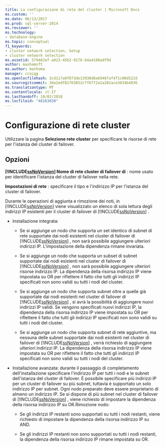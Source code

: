 ```yaml
---
title: La configurazione di rete del cluster | Microsoft Docs
ms.custom: ''
ms.date: 06/13/2017
ms.prod: sql-server-2014
ms.reviewer: ''
ms.technology:
- database-engine
ms.topic: conceptual
f1_keywords:
- cluster network selection, Setup
- cluster network selection
ms.assetid: 579482ef-a023-45b2-9176-b4a4188adf9d
author: mashamsft
ms.author: mathoma
manager: craigg
ms.openlocfilehash: 3cd117a9f873de13938d8a6946faf4f1c00d522d
ms.sourcegitcommit: 3da2edf82763852cff6772a1a282ace3034b4936
ms.translationtype: MT
ms.contentlocale: it-IT
ms.lasthandoff: 10/02/2018
ms.locfileid: "48163030"
---
```

# <a name="cluster-network-configuration"></a>Configurazione di rete cluster
  Utilizzare la pagina **Selezione rete cluster** per specificare le risorse di rete per l'istanza del cluster di failover.  
  
## <a name="options"></a>Opzioni  
 **[!INCLUDE[ssNoVersion](../../includes/ssnoversion-md.md)] Nome di rete cluster di failover di** : nome usato per identificare l'istanza del cluster di failover nella rete.  
  
 **Impostazioni di rete** : specificare il tipo e l'indirizzo IP per l'istanza del cluster di failover.  
  
 Durante le operazioni di aggiunta e rimozione dei noti, in [!INCLUDE[ssNoVersion](../../includes/ssnoversion-md.md)] viene visualizzato un elenco di sola lettura degli indirizzi IP esistenti per il cluster di failover di [!INCLUDE[ssNoVersion](../../includes/ssnoversion-md.md)] .  
  
-   Installazione integrata:  
  
    -   Se si aggiunge un nodo che supporta un set identico di subnet di rete supportate dai nodi esistenti nel cluster di failover di [!INCLUDE[ssNoVersion](../../includes/ssnoversion-md.md)] , non sarà possibile aggiungere ulteriori indirizzi IP. L'impostazione della dipendenza rimane invariata.  
  
    -   Se si aggiunge un nodo che supporta un subset di subnet supportate dai nodi esistenti nel cluster di failover di [!INCLUDE[ssNoVersion](../../includes/ssnoversion-md.md)] , non sarà possibile aggiungere ulteriori risorse indirizzo IP. La dipendenza della risorsa indirizzo IP viene impostata su OR per riflettere il fatto che tutti gli indirizzi IP specificati non sono validi su tutti i nodi del cluster.  
  
    -   Se si aggiunge un nodo che supporta subnet oltre a quelle già supportate dai nodi esistenti nel cluster di failover di [!INCLUDE[ssNoVersion](../../includes/ssnoversion-md.md)] , si avrà la possibilità di aggiungere nuovi indirizzi IP validi. Se vengono specificati nuovi indirizzi IP, la dipendenza della risorsa indirizzo IP viene impostata su OR per riflettere il fatto che tutti gli indirizzi IP specificati non sono validi su tutti i nodi del cluster.  
  
    -   Se si aggiunge un nodo che supporta subnet di rete aggiuntive, ma nessuna delle subnet supportate dai nodi esistenti nel cluster di failover di [!INCLUDE[ssNoVersion](../../includes/ssnoversion-md.md)] , verrà richiesto di aggiungere ulteriori indirizzi IP. La dipendenza della risorsa indirizzo IP viene impostata su OR per riflettere il fatto che tutti gli indirizzi IP specificati non sono validi su tutti i nodi del cluster.  
  
-   Installazione avanzata: durante il passaggio di completamento dell'installazione specificare l'indirizzo IP per tutti i nodi e le subnet dell'istanza del cluster di failover. È possibile specificare più indirizzi IP per un cluster di failover su più subnet, tuttavia è supportato un solo indirizzo IP per subnet. Ogni nodo preparato deve essere proprietario di almeno un indirizzo IP. Se si dispone di più subnet nel cluster di failover di [!INCLUDE[ssNoVersion](../../includes/ssnoversion-md.md)] , viene richiesto di impostare la dipendenza della risorsa indirizzo IP su OR.Rimozione nodo:  
  
    -   Se gli indirizzi IP restanti sono supportati su tutti i nodi restanti, viene richiesto di impostare la dipendenza della risorsa indirizzo IP su AND.  
  
    -   Se gli indirizzi IP restanti non sono supportati su tutti i nodi restanti, la dipendenza della risorsa indirizzo IP rimane impostata su OR.  
  
  
